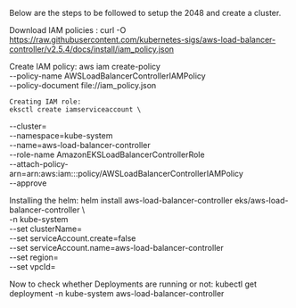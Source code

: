 Below are the steps to be followed to setup the 2048 and create a cluster.

Download IAM policies :
curl -O https://raw.githubusercontent.com/kubernetes-sigs/aws-load-balancer-controller/v2.5.4/docs/install/iam_policy.json


Create IAM policy:
aws iam create-policy \
    --policy-name AWSLoadBalancerControllerIAMPolicy \
    --policy-document file://iam_policy.json


    Creating IAM role:
    eksctl create iamserviceaccount \
  --cluster=<your-cluster-name> \
  --namespace=kube-system \
  --name=aws-load-balancer-controller \
  --role-name AmazonEKSLoadBalancerControllerRole \
  --attach-policy-arn=arn:aws:iam::<your-aws-account-id>:policy/AWSLoadBalancerControllerIAMPolicy \
  --approve


  Installing the helm:
  helm install aws-load-balancer-controller eks/aws-load-balancer-controller \            
  -n kube-system \
  --set clusterName=<your-cluster-name> \
  --set serviceAccount.create=false \
  --set serviceAccount.name=aws-load-balancer-controller \
  --set region=<region> \
  --set vpcId=<your-vpc-id>


  Now to check whether Deployments are running or not:
  kubectl get deployment -n kube-system aws-load-balancer-controller
